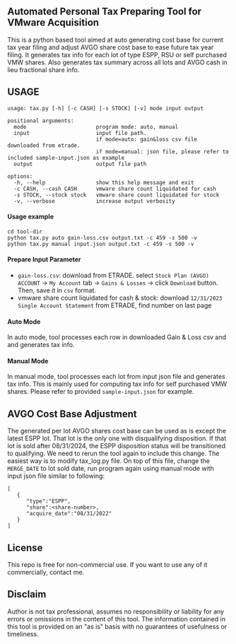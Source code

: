## Automated Personal Tax Preparing Tool for VMware Acquisition
This is a python based tool aimed at auto generating cost base for current tax year filing and adjust AVGO share 
cost base to ease future tax year filing. It generates tax info for each lot of type ESPP, RSU or self purchased VMW
shares. Also generates tax summary across all lots and AVGO cash in lieu fractional share info.

## USAGE
```text
usage: tax.py [-h] [-c CASH] [-s STOCK] [-v] mode input output

positional arguments:
  mode                      program mode: auto, manual
  input                     input file path. 
                            if mode=auto: gain&loss csv file downloaded from etrade. 
                            if mode=manual: json file, please refer to included sample-input.json as example
  output                    output file path

options:
  -h, --help                show this help message and exit
  -c CASH, --cash CASH      vmware share count liquidated for cash
  -s STOCK, --stock stock   vmware share count liquidated for stock
  -v, --verbose             increase output verbosity
```

#### Usage example
```text
cd tool-dir
python tax.py auto gain-loss.csv output.txt -c 459 -s 500 -v
python tax.py manual input.json output.txt -c 459 -s 500 -v
```

#### Prepare Input Parameter
- `gain-loss.csv`: download from ETRADE. select `Stock Plan (AVGO) ACCOUNT` -> `My Account` tab -> `Gains & Losses` -> 
click `Download` button. Then, save it in `csv` format.
- vmware share count liquidated for cash & stock: download `12/31/2023 Single Account Statement` from ETRADE, find number on last page

#### Auto Mode
In auto mode, tool processes each row in downloaded Gain & Loss csv and and generates tax info.

#### Manual Mode
In manual mode, tool processes each lot from input json file and generates tax info. This is mainly used for
computing tax info for self purchased VMW shares. Please refer to provided `sample-input.json` for example.

## AVGO Cost Base Adjustment
The generated per lot AVGO shares cost base can be used as is except the latest ESPP lot. That lot is the only one with disqualifying disposition.
If that lot is sold after 08/31/2024, the ESPP disposition status will be transitioned to qualifying. We need to
rerun the tool again to include this change. The easiest way is to modify tax_log.py file. On top of this file, change the `MERGE_DATE`
to lot sold date, run program again using manual mode with input json file similar to following:
```text
[
   {
      "type":"ESPP",
      "share":<share-number>,
      "acquire_date":"08/31/2022"
   }
]
```

## License
This repo is free for non-commercial use. If you want to use any of it commercially, contact me.

## Disclaim
Author is not tax professional, assumes no responsibility or liability for any errors or omissions in the content of this tool. 
The information contained in this tool is provided on an "as is" basis with no guarantees of usefulness or timeliness. 